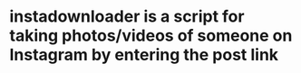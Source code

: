 # instadownloader is a script for taking photos/videos of someone on Instagram by entering the post link
